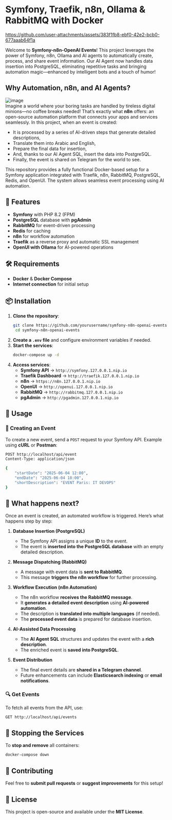 # Symfony, Traefik, n8n, Ollama & RabbitMQ with Docker


https://github.com/user-attachments/assets/383f1fb8-ebf0-42e2-bcb0-677aaab64f1a


Welcome to **Symfony-n8n-OpenAI Events**! This project leverages the power of Symfony, n8n, Ollama and AI agents to automatically create, process, and share event information. Our AI Agent now handles data insertion into PostgreSQL, eliminating repetitive tasks and bringing automation magic—enhanced by intelligent bots and a touch of humor!

## Why Automation, n8n, and AI Agents?
![image](https://github.com/user-attachments/assets/5ea2b825-285f-40c3-91ae-aefa9fe45e0d) <br>
Imagine a world where your boring tasks are handled by tireless digital minions—no coffee breaks needed! That’s exactly what **n8n** offers: an open-source automation platform that connects your apps and services seamlessly. In this project, when an event is created:


- It is processed by a series of AI-driven steps that generate detailed descriptions,
- Translate them into Arabic and English,
- Prepare the final data for insertion,
- And, thanks to our AI Agent SQL, insert the data into PostgreSQL.
- Finally, the event is shared on Telegram for the world to see.


This repository provides a fully functional Docker-based setup for a Symfony application integrated with Traefik, n8n, RabbitMQ, PostgreSQL, Redis, and OpenUI. The system allows seamless event processing using AI automation.

## 🚀 Features
- **Symfony** with PHP 8.2 (FPM)
- **PostgreSQL** database with **pgAdmin**
- **RabbitMQ** for event-driven processing
- **Redis** for caching
- **n8n** for workflow automation
- **Traefik** as a reverse proxy and automatic SSL management
- **OpenUI with Ollama** for AI-powered operations

## 🛠 Requirements
- **Docker** & **Docker Compose**
- **Internet connection** for initial setup

## 📦 Installation
1. **Clone the repository**:
      ```bash
   git clone https://github.com/yourusername/symfony-n8n-openai-events.git
       cd symfony-n8n-openai-events
   ```
2. **Create a `.env` file** and configure environment variables if needed.
3. **Start the services**:
   ```bash
   docker-compose up -d
   ```
4. **Access services**:
   - **Symfony API** → `http://symfony.127.0.0.1.nip.io`
   - **Traefik Dashboard** → `http://traefik.127.0.0.1.nip.io`
   - **n8n** → `https://n8n.127.0.0.1.nip.io`
   - **OpenUI** → `http://openui.127.0.0.1.nip.io`
   - **RabbitMQ** → `http://rabbitmq.127.0.0.1.nip.io`
   - **pgAdmin** → `http://pgadmin.127.0.0.1.nip.io`

## 📌 Usage

### 📝 Creating an Event
To create a new event, send a `POST` request to your Symfony API. Example using **cURL** or **Postman**:

```bash
POST http://localhost/api/event
Content-Type: application/json

{
    "startDate": "2025-06-04 12:00",
    "endDate": "2025-06-04 18:00",
    "shortDescription": "EVENT Paris: IT DEVOPS"
}
```

## 🔄 What happens next?

Once an event is created, an automated workflow is triggered. Here’s what happens step by step:

1. **Database Insertion (PostgreSQL)**  
   - The Symfony API assigns a unique **ID** to the event.  
   - The event is **inserted into the PostgreSQL database** with an empty detailed description.

2. **Message Dispatching (RabbitMQ)**  
   - A message with event data is **sent to RabbitMQ**.  
   - This message **triggers the n8n workflow** for further processing.

3. **Workflow Execution (n8n Automation)**  
   - The n8n workflow **receives the RabbitMQ message**.  
   - It **generates a detailed event description** using **AI-powered automation**.  
   - The description is **translated into multiple languages** (if needed).  
   - The **processed event data** is prepared for database insertion.

4. **AI-Assisted Data Processing**  
   - The **AI Agent SQL** structures and updates the event with a **rich description**.  
   - The enriched event is **saved into PostgreSQL**.

5. **Event Distribution**  
   - The final event details are **shared in a Telegram channel**.  
   - Future enhancements can include **Elasticsearch indexing** or **email notifications**.

### 🔍 Get Events
To fetch all events from the API, use:

```bash
GET http://localhost/api/events
```

## 🛑 Stopping the Services
To **stop and remove** all containers:

```bash
docker-compose down
```

## 🤝 Contributing
Feel free to **submit pull requests** or **suggest improvements** for this setup!

## 📜 License
This project is open-source and available under the **MIT License**.






